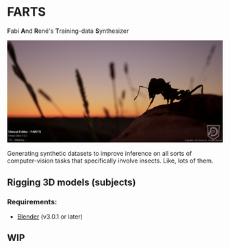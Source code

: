# FARTS
**F**abi **A**nd **R**ené's **T**raining-data **S**ynthesizer

![](../images/06_launch.png)

Generating synthetic datasets to improve inference on all sorts of computer-vision tasks that specifically involve insects. Like, lots of them.

## Rigging 3D models (subjects)

### Requirements:
* [Blender](https://www.blender.org/) (v3.0.1 or later)

## WIP